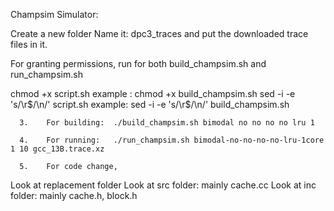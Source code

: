 Champsim Simulator:

Create a new folder Name it: dpc3_traces and put the downloaded trace files in it.

For granting permissions, run for both build_champsim.sh and run_champsim.sh

chmod +x script.sh             example :     chmod +x build_champsim.sh
sed -i -e 's/\r$/\n/' script.sh  example:      sed -i -e 's/\r$/\n/' build_champsim.sh

      3.	For building:  ./build_champsim.sh bimodal no no no no lru 1

      4.	For running:   ./run_champsim.sh bimodal-no-no-no-no-lru-1core 1 10 gcc_13B.trace.xz

      5.	For code change,
Look at replacement folder
Look at src folder: mainly cache.cc
Look at inc folder: mainly cache.h, block.h
